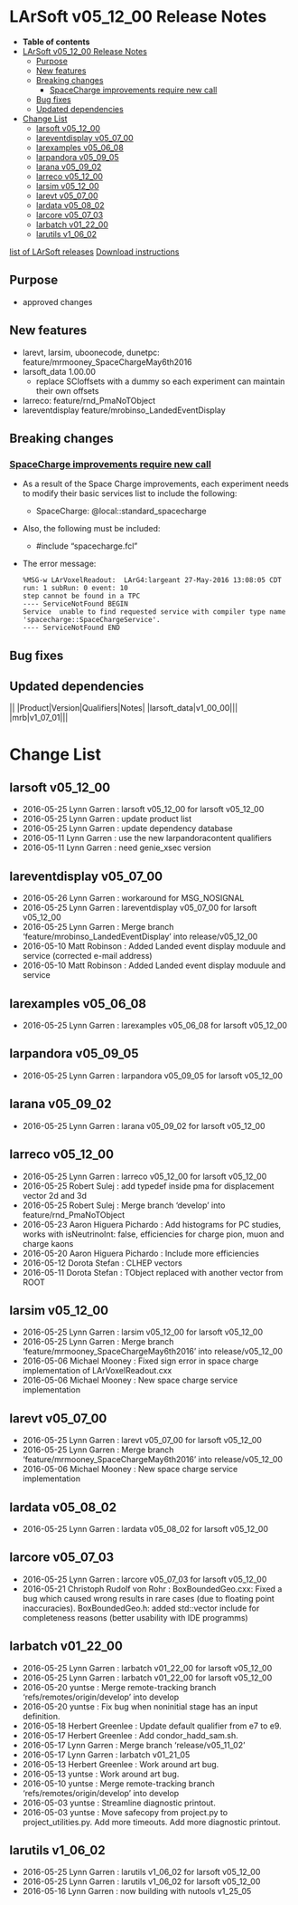 LArSoft v05\_12\_00 Release Notes
======================================================================

-   **Table of contents**
-   [LArSoft v05\_12\_00 Release Notes](#LArSoft-v05_12_00-Release-Notes)
    -   [Purpose](#Purpose)
    -   [New features](#New-features)
    -   [Breaking changes](#Breaking-changes)
        -   [SpaceCharge improvements require new call](#SpaceCharge-improvements-require-new-call)
    -   [Bug fixes](#Bug-fixes)
    -   [Updated dependencies](#Updated-dependencies)
-   [Change List](#Change-List)
    -   [larsoft v05\_12\_00](#larsoft-v05_12_00)
    -   [lareventdisplay v05\_07\_00](#lareventdisplay-v05_07_00)
    -   [larexamples v05\_06\_08](#larexamples-v05_06_08)
    -   [larpandora v05\_09\_05](#larpandora-v05_09_05)
    -   [larana v05\_09\_02](#larana-v05_09_02)
    -   [larreco v05\_12\_00](#larreco-v05_12_00)
    -   [larsim v05\_12\_00](#larsim-v05_12_00)
    -   [larevt v05\_07\_00](#larevt-v05_07_00)
    -   [lardata v05\_08\_02](#lardata-v05_08_02)
    -   [larcore v05\_07\_03](#larcore-v05_07_03)
    -   [larbatch v01\_22\_00](#larbatch-v01_22_00)
    -   [larutils v1\_06\_02](#larutils-v1_06_02)

[list of LArSoft releases](LArSoft_release_list)
[Download instructions](http://scisoft.fnal.gov/scisoft/bundles/larsoft/v05_12_00/larsoft-v05_12_00.html)

Purpose
--------------------

-   approved changes

New features
------------------------------

-   larevt, larsim, uboonecode, dunetpc: feature/mrmooney\_SpaceChargeMay6th2016
-   larsoft\_data 1.00.00
    -   replace SCIoffsets with a dummy so each experiment can maintain their own offsets
-   larreco: feature/rnd\_PmaNoTObject
-   lareventdisplay feature/mrobinso\_LandedEventDisplay

Breaking changes
--------------------------------------

### [SpaceCharge improvements require new call](Breaking_Changes#SpaceCharge-improvements-require-new-call)

-   As a result of the Space Charge improvements, each experiment needs to modify their basic services list to include the following:
    -   SpaceCharge: @local::standard\_spacecharge
-   Also, the following must be included:
    -   \#include “spacecharge.fcl”
-   The error message:

        %MSG-w LArVoxelReadout:  LArG4:largeant 27-May-2016 13:08:05 CDT run: 1 subRun: 0 event: 10
        step cannot be found in a TPC
        ---- ServiceNotFound BEGIN
        Service  unable to find requested service with compiler type name 'spacecharge::SpaceChargeService'.
        ---- ServiceNotFound END

Bug fixes
------------------------

Updated dependencies
----------------------------------------------

||
|Product|Version|Qualifiers|Notes|
|larsoft\_data|v1\_00\_00|||
|mrb|v1\_07\_01|||

Change List
============================

larsoft v05\_12\_00
------------------------------------------

-   2016-05-25 Lynn Garren : larsoft v05\_12\_00 for larsoft v05\_12\_00
-   2016-05-25 Lynn Garren : update product list
-   2016-05-25 Lynn Garren : update dependency database
-   2016-05-11 Lynn Garren : use the new larpandoracontent qualifiers
-   2016-05-11 Lynn Garren : need genie\_xsec version

lareventdisplay v05\_07\_00
----------------------------------------------------------

-   2016-05-26 Lynn Garren : workaround for MSG\_NOSIGNAL
-   2016-05-25 Lynn Garren : lareventdisplay v05\_07\_00 for larsoft v05\_12\_00
-   2016-05-25 Lynn Garren : Merge branch ‘feature/mrobinso\_LandedEventDisplay’ into release/v05\_12\_00
-   2016-05-10 Matt Robinson : Added Landed event display moduule and service (corrected e-mail address)
-   2016-05-10 Matt Robinson : Added Landed event display moduule and service

larexamples v05\_06\_08
--------------------------------------------------

-   2016-05-25 Lynn Garren : larexamples v05\_06\_08 for larsoft v05\_12\_00

larpandora v05\_09\_05
------------------------------------------------

-   2016-05-25 Lynn Garren : larpandora v05\_09\_05 for larsoft v05\_12\_00

larana v05\_09\_02
----------------------------------------

-   2016-05-25 Lynn Garren : larana v05\_09\_02 for larsoft v05\_12\_00

larreco v05\_12\_00
------------------------------------------

-   2016-05-25 Lynn Garren : larreco v05\_12\_00 for larsoft v05\_12\_00
-   2016-05-25 Robert Sulej : add typedef inside pma for displacement vector 2d and 3d
-   2016-05-25 Robert Sulej : Merge branch ‘develop’ into feature/rnd\_PmaNoTObject
-   2016-05-23 Aaron Higuera Pichardo : Add histograms for PC studies, works with isNeutrinoInt: false, efficiencies for charge pion, muon and charge kaons
-   2016-05-20 Aaron Higuera Pichardo : Include more efficiencies
-   2016-05-12 Dorota Stefan : CLHEP vectors
-   2016-05-11 Dorota Stefan : TObject replaced with another vector from ROOT

larsim v05\_12\_00
----------------------------------------

-   2016-05-25 Lynn Garren : larsim v05\_12\_00 for larsoft v05\_12\_00
-   2016-05-25 Lynn Garren : Merge branch ‘feature/mrmooney\_SpaceChargeMay6th2016’ into release/v05\_12\_00
-   2016-05-06 Michael Mooney : Fixed sign error in space charge implementation of LArVoxelReadout.cxx
-   2016-05-06 Michael Mooney : New space charge service implementation

larevt v05\_07\_00
----------------------------------------

-   2016-05-25 Lynn Garren : larevt v05\_07\_00 for larsoft v05\_12\_00
-   2016-05-25 Lynn Garren : Merge branch ‘feature/mrmooney\_SpaceChargeMay6th2016’ into release/v05\_12\_00
-   2016-05-06 Michael Mooney : New space charge service implementation

lardata v05\_08\_02
------------------------------------------

-   2016-05-25 Lynn Garren : lardata v05\_08\_02 for larsoft v05\_12\_00

larcore v05\_07\_03
------------------------------------------

-   2016-05-25 Lynn Garren : larcore v05\_07\_03 for larsoft v05\_12\_00
-   2016-05-21 Christoph Rudolf von Rohr : BoxBoundedGeo.cxx: Fixed a bug which caused wrong results in rare cases (due to floating point inaccuracies). BoxBoundedGeo.h: added std::vector include for completeness reasons (better usability with IDE programms)

larbatch v01\_22\_00
--------------------------------------------

-   2016-05-25 Lynn Garren : larbatch v01\_22\_00 for larsoft v05\_12\_00
-   2016-05-25 Lynn Garren : larbatch v01\_22\_00 for larsoft v05\_12\_00
-   2016-05-20 yuntse : Merge remote-tracking branch ‘refs/remotes/origin/develop’ into develop
-   2016-05-20 yuntse : Fix bug when noninitial stage has an input definition.
-   2016-05-18 Herbert Greenlee : Update default qualifier from e7 to e9.
-   2016-05-17 Herbert Greenlee : Add condor\_hadd\_sam.sh.
-   2016-05-17 Lynn Garren : Merge branch ‘release/v05\_11\_02’
-   2016-05-17 Lynn Garren : larbatch v01\_21\_05
-   2016-05-13 Herbert Greenlee : Work around art bug.
-   2016-05-13 yuntse : Work around art bug.
-   2016-05-10 yuntse : Merge remote-tracking branch ‘refs/remotes/origin/develop’ into develop
-   2016-05-03 yuntse : Streamline diagnostic printout.
-   2016-05-03 yuntse : Move safecopy from project.py to project\_utilities.py. Add more timeouts. Add more diagnostic printout.

larutils v1\_06\_02
------------------------------------------

-   2016-05-25 Lynn Garren : larutils v1\_06\_02 for larsoft v05\_12\_00
-   2016-05-25 Lynn Garren : larutils v1\_06\_02 for larsoft v05\_12\_00
-   2016-05-16 Lynn Garren : now building with nutools v1\_25\_05
